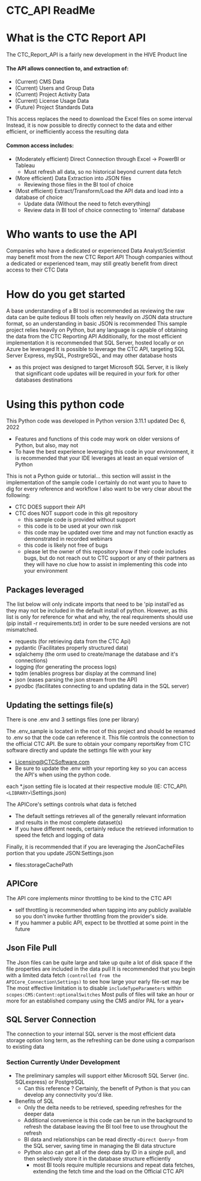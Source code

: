 # CTC_API ReadMe

# What is the CTC Report API

The CTC_Report_API is a fairly new development in the HIVE Product line

#### The API allows connection to, and extraction of:

- (Current) CMS Data
- (Current) Users and Group Data
- (Current) Project Activity Data
- (Current) License Usage Data
- (Future) Project Standards Data

This access replaces the need to download the Excel files on some interval
Instead, it is now possible to directly connect to the data and either efficient, or inefficiently access the resulting data

#### Common access includes:

- (Moderately efficient) Direct Connection through Excel -> PowerBI or Tableau
  - Must refresh all data, so no historical beyond current data fetch
- (More efficient) Data Extraction into JSON files
  - Reviewing those files in the BI tool of choice
- (Most efficient) Extract/Transform/Load the API data and load into a database of choice
  - Update data (Without the need to fetch everything)
  - Review data in BI tool of choice connecting to 'internal' database

# Who wants to use the API

Companies who have a dedicated or experienced Data Analyst/Scientist may benefit most from the new CTC Report API
Though companies without a dedicated or experienced team, may still greatly benefit from direct access to their CTC Data

# How do you get started

A base understanding of a BI tool is recommended as reviewing the raw data can be quite tedious
BI tools often rely heavily on JSON data structure format, so an understanding in basic JSON is recommended
This sample project relies heavily on Python, but any language is capable of obtaining the data from the CTC Reporting API
Additionally, for the most efficient implementation it is recommended that SQL Server, hosted locally or on Azure be leveraged
It is possible to leverage the CTC API, targeting SQL Server Express, mySQL, PostrgreSQL, and may other database hosts

- as this project was designed to target Microsoft SQL Server, it is likely that significant code updates will be required in your fork for other databases destinations

# Using this python code

This Python code was developed in Python version 3.11.1 updated Dec 6, 2022

- Features and functions of this code may work on older versions of Python, but also, may not
- To have the best experience leveraging this code in your environment, it is recommended that your IDE leverages at least an equal version of Python

This is not a Python guide or tutorial... this section will assist in the implementation of the sample code
I certainly do not want you to have to dig for every reference and workflow
I also want to be very clear about the following:

- CTC DOES support their API
- CTC does NOT support code in this git repository
  - this sample code is provided without support
  - this code is to be used at your own risk
  - this code may be updated over time and may not function exactly as demonstrated in recorded webinars
  - this code is likely not free of bugs
  - please let the owner of this repository know if their code includes bugs, but do not reach out to CTC support or any of their partners as they will have no clue how to assist in implementing this code into your environment

## Packages leveraged

The list below will only indicate imports that need to be 'pip install'ed as they may not be included in the default install of python. However, as this list is only for reference for what and why, the real requirements should use (pip install -r requirements.txt) in order to be sure needed versions are not mismatched.

- requests (for retrieving data from the CTC Api)
- pydantic (Facilitates properly structured data)
- sqlalchemy (the orm used to create/manage the database and it's connections)
- logging (for generating the process logs)
- tqdm (enables progress bar display at the command line)
- json (eases parsing the json stream from the API)
- pyodbc (facilitates connecting to and updating data in the SQL server)

## Updating the settings file(s)

There is one .env and 3 settings files (one per library)

The .env_sample is located in the root of this project and should be renamed to .env so that the code can reference it.
This file controls the connection to the official CTC API.
Be sure to obtain your company reportsKey from CTC software directly and update the settings file with your key

- Licensing@CTCSoftware.com
- Be sure to update the .env with your reporting key so you can access the API's when using the python code.

each *.json setting file is located at their respective module (IE: CTC_API\\`<LIBRARY>`\Settings.json)

The APICore's settings controls what data is fetched

- The default settings retrieves all of the generally relevant information and results in the most complete dataset(s)
- If you have different needs, certainly reduce the retrieved information to speed the fetch and logging of data

Finally, it is recommended that if you are leveraging the JsonCacheFiles portion that you update JSON\:Settings.json

- files:storageCachePath

## APICore

The API core implements minor throttling to be kind to the CTC API

- self throttling is recommended when tapping into any publicly available so you don't invoke further throttling from the provider's side.
- If you hammer a public API, expect to be throttled at some point in the future

## Json File Pull

The Json files can be quite large and take up quite a lot of disk space if the file properties are included in the data pull
It is recommended that you begin with a limited data fetch `(controlled from the APICore_Connection\Settings)` to see how large your early file-set may be
The most effective limitation is to disable `includeTypeParameters` within `scopes:CMS:Content:optionalSwitches`
Most pulls of files will take an hour or more for an established company using the CMS and/or PAL for a year+

## SQL Server Connection

The connection to your internal SQL server is the most efficient data storage option long term, as the refreshing can be done using a comparison to existing data
### Section Currently Under Development
- The preliminary samples will support either Microsoft SQL Server (inc. SQLexpress) or PostgreSQL
  - Can this reference <NameMyDatabase>? Certainly, the benefit of Python is that you can develop any connectivity you'd like.
- Benefits of SQL
  - Only the delta needs to be retrieved, speeding refreshes for the deeper data
  - Additional convenience is this code can be run in the background to refresh the database leaving the BI tool free to use throughout the refresh
  - BI data and relationships can be read directly `<Direct Query>` from the SQL server, saving time in managing the BI data structure
  - Python also can get all of the deep data by ID in a single pull, and then selectively store it in the database structure efficiently
    - most BI tools require multiple recursions and repeat data fetches, extending the fetch time and the load on the Official CTC API
